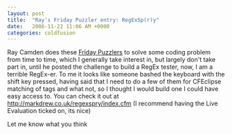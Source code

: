 ```yaml
---
layout: post
title:  "Ray's Friday Puzzler entry: RegExSp(r)y"
date:   2006-11-22 11:06 AM +0000
categories: coldfusion
---
```

Ray Camden does these <a href="http://ray.camdenfamily.com/index.cfm?mode=search&amp;search=Friday%20Puzzler">Friday Puzzlers</a> to solve some coding problem from time to time, which I generally take interest in, but largely don't take part in, until he posted the challenge to build a RegEx tester, now, I am a terrible RegEx-er. To me it looks like someone bashed the keyboard with the shift key pressed, having said that I need to do a few of them for CFEclipse matching of tags and what not, so I thought I would build one I could have easy access to. You can check it out at <a href="http://markdrew.co.uk/regexspry/index.cfm">http://markdrew.co.uk/regexspry/index.cfm</a> (I recommend having the Live Evaluation ticked on, its nice)

Let me know what you think